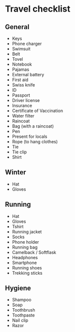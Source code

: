 # Travel checklist

## General
- Keys
- Phone charger
- Swimsuit
- Belt
- Tovel
- Notebook
- Pajamas
- External battery
- First aid
- Swiss knife
- ID
- Passport
- Driver license
- Insurance
- Certificate of Vaccination
- Water filter
- Raincoat
- Bag (with a raincoat)
- Pen
- Present for locals
- Rope (to hang clothes)
- Tie
- Tie clip
- Shirt



## Winter
- Hat
- Gloves



## Running
- Hat
- Gloves
- Tshirt
- Running jacket
- Socks
- Phone holder
- Running bag
- Camelback / Softflask
- Headphones
- Smartphone
- Running shoes
- Trekking sticks



## Hygiene
- Shampoo
- Soap
- Toothbrush
- Toothpaste
- Nail clip
- Razor


